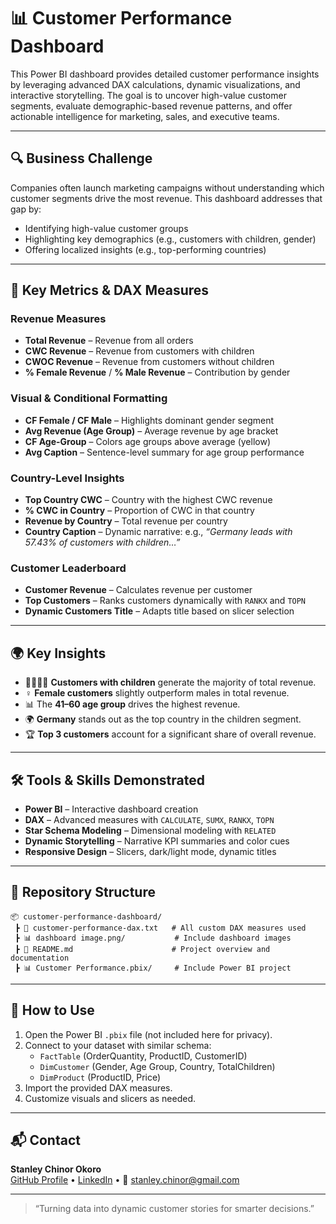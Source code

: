 
# 📊 Customer Performance Dashboard

This Power BI dashboard provides detailed customer performance insights by leveraging advanced DAX calculations, dynamic visualizations, and interactive storytelling. The goal is to uncover high-value customer segments, evaluate demographic-based revenue patterns, and offer actionable intelligence for marketing, sales, and executive teams.

---

## 🔍 Business Challenge

Companies often launch marketing campaigns without understanding which customer segments drive the most revenue. This dashboard addresses that gap by:

- Identifying high-value customer groups
- Highlighting key demographics (e.g., customers with children, gender)
- Offering localized insights (e.g., top-performing countries)

---

## 🧠 Key Metrics & DAX Measures

### Revenue Measures
- **Total Revenue** – Revenue from all orders
- **CWC Revenue** – Revenue from customers with children
- **CWOC Revenue** – Revenue from customers without children
- **% Female Revenue** / **% Male Revenue** – Contribution by gender

### Visual & Conditional Formatting
- **CF Female / CF Male** – Highlights dominant gender segment
- **Avg Revenue (Age Group)** – Average revenue by age bracket
- **CF Age-Group** – Colors age groups above average (yellow)
- **Avg Caption** – Sentence-level summary for age group performance

### Country-Level Insights
- **Top Country CWC** – Country with the highest CWC revenue
- **% CWC in Country** – Proportion of CWC in that country
- **Revenue by Country** – Total revenue per country
- **Country Caption** – Dynamic narrative: e.g., _“Germany leads with 57.43% of customers with children…”_

### Customer Leaderboard
- **Customer Revenue** – Calculates revenue per customer
- **Top Customers** – Ranks customers dynamically with `RANKX` and `TOPN`
- **Dynamic Customers Title** – Adapts title based on slicer selection

---

## 🌍 Key Insights

- 👨‍👩‍👧‍👦 **Customers with children** generate the majority of total revenue.
- ♀️ **Female customers** slightly outperform males in total revenue.
- 📊 The **41–60 age group** drives the highest revenue.
- 🌍 **Germany** stands out as the top country in the children segment.
- 🏆 **Top 3 customers** account for a significant share of overall revenue.

---

## 🛠️ Tools & Skills Demonstrated

- **Power BI** – Interactive dashboard creation
- **DAX** – Advanced measures with `CALCULATE`, `SUMX`, `RANKX`, `TOPN`
- **Star Schema Modeling** – Dimensional modeling with `RELATED`
- **Dynamic Storytelling** – Narrative KPI summaries and color cues
- **Responsive Design** – Slicers, dark/light mode, dynamic titles

---

## 📁 Repository Structure

```
📦 customer-performance-dashboard/
 ┣ 📄 customer-performance-dax.txt   # All custom DAX measures used
 ┣ 📊 dashboard image.png/           # Include dashboard images
 ┣ 📄 README.md                      # Project overview and documentation
 ┣ 📊 Customer Performance.pbix/     # Include Power BI project
```

---

## 🧠 How to Use

1. Open the Power BI `.pbix` file (not included here for privacy).
2. Connect to your dataset with similar schema:
    - `FactTable` (OrderQuantity, ProductID, CustomerID)
    - `DimCustomer` (Gender, Age Group, Country, TotalChildren)
    - `DimProduct` (ProductID, Price)
3. Import the provided DAX measures.
4. Customize visuals and slicers as needed.

---

## 📬 Contact

**Stanley Chinor Okoro**  
[GitHub Profile](https://github.com/timelesshov) • [LinkedIn](https://www.linkedin.com/in/timelesshov) • 📧 stanley.chinor@gmail.com

---

> “Turning data into dynamic customer stories for smarter decisions.”
